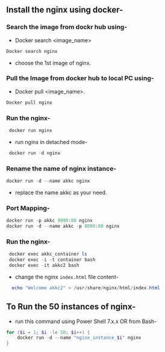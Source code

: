 ## Install the nginx using docker-
### Search the image from dockr hub using-
- Docker search <image_name>
```powershell
Docker search nginx
```
- choose the 1st image of nginx.
### Pull the Image from docker hub to local PC using-
- Docker pull <image_name>.
```powershell
Docker pull nginx
```
### Run the nginx-
```powershell
 docker run nginx
```
- run nginx in detached mode-
```powershell
 docker run -d nginx
```
### Rename the name of nginx instance-

```powershell
docker run -d --name akkc nginx
```
- replace the name akkc as your need.

### Port Mapping-
```powershell
docker run -p akkc 9090:80 nginx
docker run -d --name akkc -p 8080:80 nginx   
```

### Run the nginx-
```powershell
 docker exec akkc_container ls
 docker exec -i -t container bash
 docker exec -it akkc2 bash
```
- change the nginx `index.html` file content-
```powershell
  echo "Welcome akkc2" > /usr/share/nginx/html/index.html
```
## To Run the 50 instances of nginx-
- run this command using Power Shell 7.x.x OR from Bash-
```powershell
for ($i = 1; $i -le 50; $i++) {
    docker run -d --name "nginx_instance_$i" nginx
}
```
